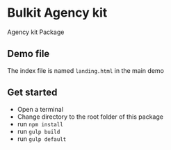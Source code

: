 # Bulkit Agency kit 

Agency kit Package

## Demo file

The index file is named `landing.html` in the main demo

## Get started

* Open a terminal
* Change directory to the root folder of this package
* run `npm install`
* run `gulp build`
* run `gulp default`